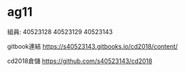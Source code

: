 #  ag11

 組員:
40523128
40523129 
40523143

gitbook連結 https://s40523143.gitbooks.io/cd2018/content/

cd2018倉儲 https://github.com/s40523143/cd2018

